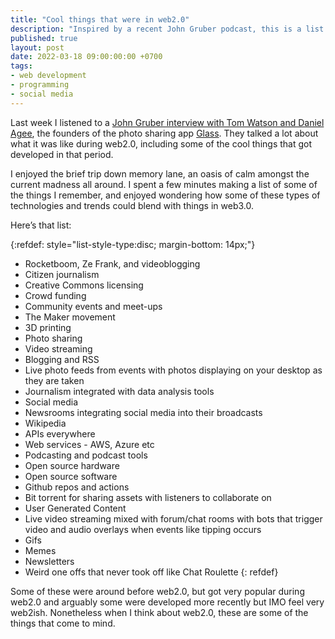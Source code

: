 ```yaml
---
title: "Cool things that were in web2.0"
description: "Inspired by a recent John Gruber podcast, this is a list of cool things that I think came out of the web 2.0 era"
published: true
layout: post
date: 2022-03-18 09:00:00:00 +0700
tags:
- web development
- programming
- social media
--- 
```

Last week I listened to a [John Gruber interview with Tom Watson and Daniel Agee](https://daringfireball.net/thetalkshow/2022/03/09/ep-340), the founders of the photo sharing app [Glass](https://glass.photo). They talked a lot about what it was like during web2.0, including some of the cool things that got developed in that period. 

I enjoyed the brief trip down memory lane, an oasis of calm amongst the current madness all around. I spent a few minutes making a list of some of the things I remember, and enjoyed wondering how some of these types of technologies and trends could blend with things in web3.0.

Here’s that list:

{:refdef: style="list-style-type:disc; margin-bottom: 14px;"}
- Rocketboom, Ze Frank, and videoblogging
- Citizen journalism
- Creative Commons licensing
- Crowd funding 
- Community events and meet-ups
- The Maker movement
- 3D printing
- Photo sharing
- Video streaming
- Blogging and RSS
- Live photo feeds from events with photos displaying on your desktop as they are taken
- Journalism integrated with data analysis tools
- Social media 
- Newsrooms integrating social media into their broadcasts
- Wikipedia 
- APIs everywhere
- Web services - AWS, Azure etc
- Podcasting and podcast tools
- Open source hardware
- Open source software
- Github repos and actions
- Bit torrent for sharing assets with listeners to collaborate on
- User Generated Content
- Live video streaming mixed with forum/chat rooms with bots that trigger video and audio overlays when events like tipping occurs
- Gifs
- Memes
- Newsletters
- Weird one offs that never took off like Chat Roulette
{: refdef}

Some of these were around before web2.0, but got very popular during web2.0 and arguably some were developed more recently but IMO feel very web2ish. Nonetheless when I think about web2.0, these are some of the things that come to mind.